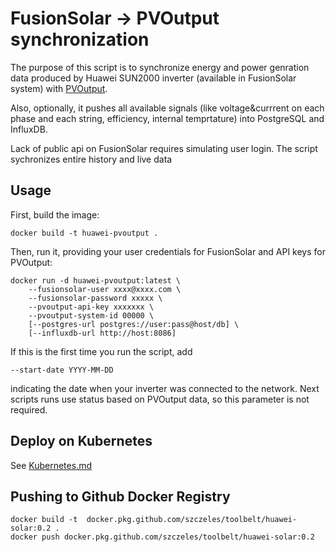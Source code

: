 # FusionSolar -> PVOutput synchronization

The purpose of this script is to synchronize energy and power
genration data produced by Huawei SUN2000 inverter (available
in FusionSolar system) with [PVOutput](https://pvoutput.org/).

Also, optionally, it pushes all available signals (like
voltage&currrent on each phase and each string, efficiency,
internal temprtature) into PostgreSQL and InfluxDB.

Lack of public api on FusionSolar requires simulating user login.
The script sychronizes entire history and live data

## Usage

First, build the image:

    docker build -t huawei-pvoutput .

Then, run it, providing your user credentials for FusionSolar
and API keys for PVOutput:

    docker run -d huawei-pvoutput:latest \
        --fusionsolar-user xxxx@xxxx.com \
        --fusionsolar-password xxxxx \
        --pvoutput-api-key xxxxxxx \
        --pvoutput-system-id 00000 \
        [--postgres-url postgres://user:pass@host/db] \
        [--influxdb-url http://host:8086] 

If this is the first time you run the script, add

    --start-date YYYY-MM-DD

indicating the date when your inverter was connected to 
the network. Next scripts runs use status based on PVOutput
data, so this parameter is not required.

## Deploy on Kubernetes

See [Kubernetes.md](Kubernetes.md)

## Pushing to Github Docker Registry

    docker build -t  docker.pkg.github.com/szczeles/toolbelt/huawei-solar:0.2 .
    docker push docker.pkg.github.com/szczeles/toolbelt/huawei-solar:0.2
